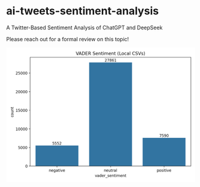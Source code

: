 # ai-tweets-sentiment-analysis
A Twitter-Based Sentiment Analysis of ChatGPT and DeepSeek

Please reach out for a formal review on this topic!


![Quick example of data viz - VADER counts](outputs/figures/local_vader_counts.png)
